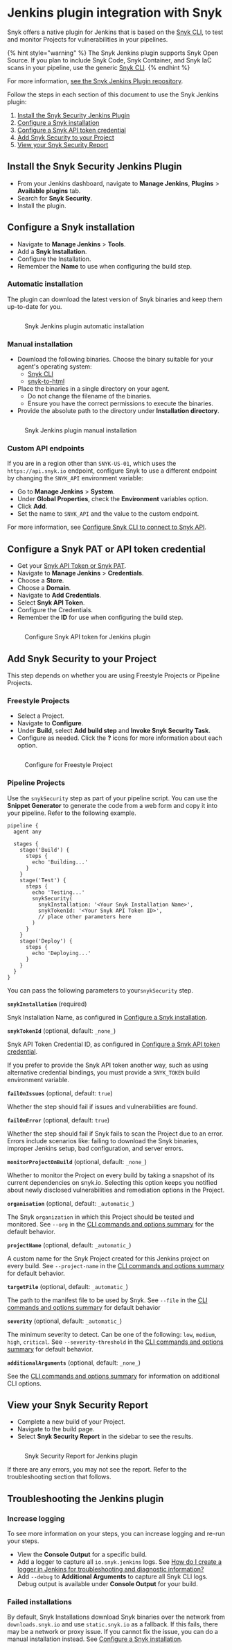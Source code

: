 # Jenkins plugin integration with Snyk

Snyk offers a native plugin for Jenkins that is based on the [Snyk CLI](../snyk-cli/), to test and monitor Projects for vulnerabilities in your pipelines.

{% hint style="warning" %}
The Snyk Jenkins plugin supports Snyk Open Source. If you plan to include Snyk Code, Snyk Container, and Snyk IaC scans in your pipeline, use the generic [Snyk CLI](../snyk-cli/).
{% endhint %}

For more information, [see the Snyk Jenkins Plugin repository](https://github.com/jenkinsci/snyk-security-scanner-plugin).

Follow the steps in each section of this document to use the Snyk Jenkins plugin:

1. [Install the Snyk Security Jenkins Plugin](jenkins-plugin-integration-with-snyk.md#install-the-snyk-security-jenkins-plugin)
2. [Configure a Snyk installation](jenkins-plugin-integration-with-snyk.md#configure-a-snyk-installation)
3. [Configure a Snyk API token credential](jenkins-plugin-integration-with-snyk.md#configure-a-snyk-pat-or-api-token-credential)
4. [Add Snyk Security to your Project](jenkins-plugin-integration-with-snyk.md#add-snyk-security-to-your-project)
5. [View your Snyk Security Report](jenkins-plugin-integration-with-snyk.md#view-your-snyk-security-report)

## Install the Snyk Security Jenkins Plugin

* From your Jenkins dashboard, navigate to **Manage Jenkins**, **Plugins** > **Available plugins** tab.
* Search for **Snyk Security**.
* Install the plugin.

## Configure a Snyk installation

* Navigate to **Manage Jenkins** > **Tools**.
* Add a **Snyk Installation**.
* Configure the Installation.
* Remember the **Name** to use when configuring the build step.

### Automatic installation

The plugin can download the latest version of Snyk binaries and keep them up-to-date for you.

<figure><img src="../../.gitbook/assets/snyk_config_auto-update_v2.png" alt=""><figcaption><p>Snyk Jenkins plugin automatic installation</p></figcaption></figure>

### Manual installation

* Download the following binaries. Choose the binary suitable for your agent's operating system:
  * [Snyk CLI](https://github.com/snyk/snyk/releases/latest)
  * [snyk-to-html](https://github.com/snyk/snyk-to-html/releases/latest)
* Place the binaries in a single directory on your agent.
  * Do not change the filename of the binaries.
  * Ensure you have the correct permissions to execute the binaries.
* Provide the absolute path to the directory under **Installation directory**.

<figure><img src="../../.gitbook/assets/snyk_config_manual_v2.png" alt=""><figcaption><p>Snyk Jenkins plugin manual installation</p></figcaption></figure>

### Custom API endpoints

If you are in a region other than `SNYK-US-01`, which uses the `https://api.snyk.io` endpoint, configure Snyk to use a different endpoint by changing the `SNYK_API` environment variable:

* Go to **Manage Jenkins** > **System**.
* Under **Global Properties**, check the **Environment** variables option.
* Click **Add**.
* Set the name to `SNYK_API` and the value to the custom endpoint.

For more information, see [Configure Snyk CLI to connect to Snyk API](../../cli-ide-and-ci-cd-integrations/snyk-cli/configure-the-snyk-cli/configure-snyk-cli-to-connect-to-snyk-api.md).

## Configure a Snyk PAT or API token credential

* Get your [Snyk API Token or Snyk PAT](../../snyk-api/authentication-for-api/).
* Navigate to **Manage Jenkins** > **Credentials**.
* Choose a **Store**.
* Choose a **Domain**.
* Navigate to **Add Credentials**.
* Select **Snyk API Token**.
* Configure the Credentials.
* Remember the **ID** for use when configuring the build step.

<figure><img src="../../.gitbook/assets/snyk_configuration_token_v2.png" alt=""><figcaption><p>Configure Snyk API token for Jenkins plugin</p></figcaption></figure>

## Add Snyk Security to your Project

This step depends on whether you are using Freestyle Projects or Pipeline Projects.

### Freestyle Projects

* Select a Project.
* Navigate to **Configure**.
* Under **Build**, select **Add build step** and **Invoke Snyk Security Task**.
* Configure as needed. Click the **?** icons for more information about each option.

<figure><img src="../../.gitbook/assets/snyk_buildstep_freestyle.png" alt=""><figcaption><p>Configure for Freestyle Project</p></figcaption></figure>

### Pipeline Projects

Use the `snykSecurity` step as part of your pipeline script. You can use the **Snippet Generator** to generate the code from a web form and copy it into your pipeline. Refer to the following example.

```
pipeline {
  agent any

  stages {
    stage('Build') {
      steps {
        echo 'Building...'
      }
    }
    stage('Test') {
      steps {
        echo 'Testing...'
        snykSecurity(
          snykInstallation: '<Your Snyk Installation Name>',
          snykTokenId: '<Your Snyk API Token ID>',
          // place other parameters here
        )
      }
    }
    stage('Deploy') {
      steps {
        echo 'Deploying...'
      }
    }
  }
}
```

You can pass the following parameters to your`snykSecurity` step.

**`snykInstallation`** (required)

Snyk Installation Name, as configured in [Configure a Snyk installation](jenkins-plugin-integration-with-snyk.md#configure-a-snyk-installation).

**`snykTokenId`** (optional, default: `_none_`)

Snyk API Token Credential ID, as configured in [Configure a Snyk API token credential](jenkins-plugin-integration-with-snyk.md#configure-a-snyk-pat-or-api-token-credential).

If you prefer to provide the Snyk API token another way, such as using alternative credential bindings, you must provide a `SNYK_TOKEN` build environment variable.

**`failOnIssues`** (optional, default: `true`)

Whether the step should fail if issues and vulnerabilities are found.

**`failOnError`** (optional, default: `true`)

Whether the step should fail if Snyk fails to scan the Project due to an error. Errors include scenarios like: failing to download the Snyk binaries, improper Jenkins setup, bad configuration, and server errors.

**`monitorProjectOnBuild`** (optional, default: `_none_`)

Whether to monitor the Project on every build by taking a snapshot of its current dependencies on snyk.io. Selecting this option keeps you notified about newly disclosed vulnerabilities and remediation options in the Project.

**`organisation`** (optional, default: `_automatic_`)

The Snyk `organization` in which this Project should be tested and monitored. See `--org` in the [CLI commands and options summary](../snyk-cli/cli-commands-and-options-summary.md) for the default behavior.

**`projectName`** (optional, default: `_automatic_`)

A custom name for the Snyk Project created for this Jenkins project on every build. See `--project-name` in the [CLI commands and options summary](../snyk-cli/cli-commands-and-options-summary.md) for default behavior.

**`targetFile`** (optional, default: `_automatic_`)

The path to the manifest file to be used by Snyk. See `--file` in the [CLI commands and options summary](../snyk-cli/cli-commands-and-options-summary.md) for default behavior

**`severity`** (optional, default: `_automatic_`)

The minimum severity to detect. Can be one of the following: `low`, `medium`, `high`, `critical`. See `--severity-threshold` in the [CLI commands and options summary](../snyk-cli/cli-commands-and-options-summary.md) for default behavior.

**`additionalArguments`** (optional, default: `_none_`)

See the [CLI commands and options summary](../snyk-cli/cli-commands-and-options-summary.md) for information on additional CLI options.

## View your Snyk Security Report

* Complete a new build of your Project.
* Navigate to the build page.
* Select **Snyk Security Report** in the sidebar to see the results.

<figure><img src="../../.gitbook/assets/snyk_build_report.png" alt=""><figcaption><p>Snyk Security Report for Jenkins plugin</p></figcaption></figure>

If there are any errors, you may not see the report. Refer to the troubleshooting section that follows.

## Troubleshooting the Jenkins plugin

### Increase logging

To see more information on your steps, you can increase logging and re-run your steps.

* View the **Console Output** for a specific build.
* Add a logger to capture all `io.snyk.jenkins` logs. See [How do I create a logger in Jenkins for troubleshooting and diagnostic information?](https://docs.cloudbees.com/docs/cloudbees-ci-kb/latest/client-and-managed-masters/how-do-i-create-a-logger-in-jenkins-for-troubleshooting-and-diagnostic-information)
* Add `--debug` to **Additional Arguments** to capture all Snyk CLI logs. Debug output is available under **Console Output** for your build.

### Failed installations

By default, Snyk Installations download Snyk binaries over the network from `downloads.snyk.io` and use `static.snyk.io` as a fallback. If this fails, there may be a network or proxy issue. If you cannot fix the issue, you can do a manual installation instead. See [Configure a Snyk installation](jenkins-plugin-integration-with-snyk.md#configure-a-snyk-installation).
